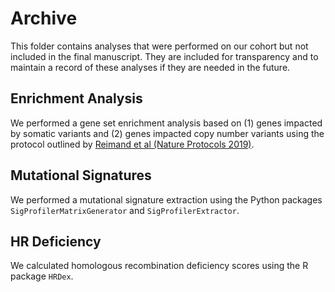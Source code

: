 # Archive
This folder contains analyses that were performed on our cohort but not included in the final manuscript. They are included for transparency and to maintain a record of these analyses if they are needed in the future.
## Enrichment Analysis
We performed a gene set enrichment analysis based on (1) genes impacted by somatic variants and (2) genes impacted copy number variants using the protocol outlined by [Reimand et al (Nature Protocols 2019)](https://www.nature.com/articles/s41596-018-0103-9). 
## Mutational Signatures
We performed a mutational signature extraction using the Python packages `SigProfilerMatrixGenerator` and `SigProfilerExtractor`.
## HR Deficiency
We calculated homologous recombination deficiency scores using the R package `HRDex`.

